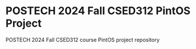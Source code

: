 # POSTECH 2024 Fall CSED312 PintOS Project
POSTECH 2024 Fall CSED312 course PintOS project repository
